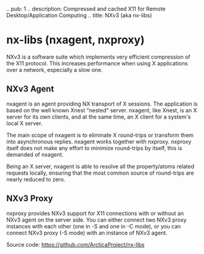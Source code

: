 .. pub: 1
.. description: Compressed and cached X11 for Remote Desktop/Application Computing
.. title: NXv3 (aka nx-libs)


# nx-libs (nxagent, nxproxy)

NXv3 is a software suite which implements very efficient
compression of the X11 protocol. This increases performance when
using X applications over a network, especially a slow one.

## NXv3 Agent ##

nxagent is an agent providing NX transport of X sessions. The application
is based on the well known Xnest "nested" server. nxagent, like Xnest,
is an X server for its own clients, and at the same time, an X client
for a system's local X server.

The main scope of nxagent is to eliminate X round-trips or transform
them into asynchronous replies. nxagent works together with nxproxy.
nxproxy itself does not make any effort to minimize round-trips
by itself, this is demanded of nxagent.

Being an X server, nxagent is able to resolve all the property/atoms related
requests locally, ensuring that the most common source of round-trips are
nearly reduced to zero.

## NXv3 Proxy

nxproxy provides NXv3 support for X11 connections with or without an NXv3
agent on the server side. You can either connect two NXv3 proxy instances
with each other (one in -S and one in -C mode), or you can connect NXv3
proxy (-S mode) with an instance of NXv3 agent.

Source code: <https://github.com/ArcticaProject/nx-libs>
